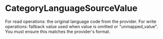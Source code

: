 # CategoryLanguageSourceValue

For read operations: the original language code from the provider. For write operations: fallback value used when value is omitted or "unmapped_value". You must ensure this matches the provider's format.


